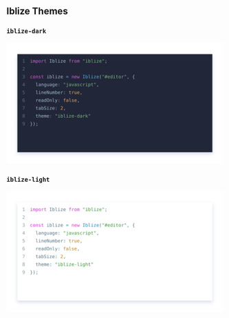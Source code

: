 ## Iblize Themes

### `iblize-dark`

![](iblize-dark/preview.png)

### `iblize-light`

![](iblize-light/preview.png)